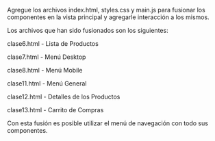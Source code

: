 Agregue los archivos index.html, styles.css y main.js para fusionar los componentes en la vista principal y agregarle interacción a los mismos.

Los archivos que han sido fusionados son los siguientes:

clase6.html - Lista de Productos

clase7.html - Menú Desktop

clase8.html - Menú Mobile

clase11.html - Menú General

clase12.html - Detalles de los Productos

clase13.html - Carrito de Compras

Con esta fusión es posible utilizar el menú de navegación con todo sus componentes.
